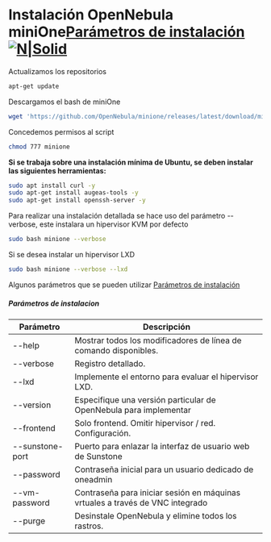 # Instalación OpenNebula miniOne[Parámetros de instalación](#####Parámetros-de-instalacion) [![N|Solid](https://opennebula.io/wp-content/uploads/2019/04/img-logo-blue.svg)](https://docs.opennebula.io/minione/)

Actualizamos los repositorios
```sh
apt-get update
```
Descargamos el bash de miniOne
```sh
wget 'https://github.com/OpenNebula/minione/releases/latest/download/minione'
```

Concedemos permisos al script
```sh
chmod 777 minione
```
**Si se trabaja sobre una instalación mínima de Ubuntu, se deben instalar las siguientes herramientas:**
```sh
sudo apt install curl -y
sudo apt-get install augeas-tools -y
sudo apt-get install openssh-server -y
```

Para realizar una instalación detallada se hace uso del parámetro --verbose, este instalara un hipervisor KVM por defecto

```sh
sudo bash minione --verbose
```
Si se desea instalar un hipervisor LXD
```sh
sudo bash minione --verbose --lxd
```
Algunos parámetros que se pueden utilizar  [Parámetros de instalación](####Parámetros)


 
##### Parámetros de instalacion

| Parámetro | Descripción |
| ------ | ------ |
|--help	| Mostrar todos los modificadores de línea de comando disponibles.|
|--verbose |	Registro detallado.|
|--lxd|	Implemente el entorno para evaluar el hipervisor LXD.|
|--version|	Especifique una versión particular de OpenNebula para implementar|
|--frontend |Solo frontend. Omitir hipervisor / red. Configuración.|
|--sunstone-port|	Puerto para enlazar la interfaz de usuario web de Sunstone|
|--password |	Contraseña inicial para un usuario dedicado de oneadmin|
|--vm-password |	Contraseña para iniciar sesión en máquinas vrtuales a través de VNC integrado|
|--purge | Desinstale OpenNebula y elimine todos los rastros.|

